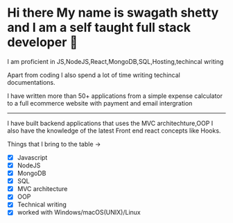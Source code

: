 
# Hi there My name is swagath shetty and I am a self taught full stack developer 👋


I am proficient in JS,NodeJS,React,MongoDB,SQL,Hosting,techincal writing

Apart from coding I also spend a lot of time writing techincal documentations. 


I have written more than 50+ applications from a simple expense calculator to a full ecommerce website with payment and email intergration

---
I have built backend applications that uses the MVC architechture,OOP
I also have the knowledge of the latest Front end react concepts like Hooks.


Things that I bring to the table ->

- [x] Javascript
- [x] NodeJS
- [x] MongoDB
- [x] SQL
- [x] MVC architecture
- [x] OOP
- [x] Technical writing
- [x] worked with Windows/macOS(UNIX)/Linux 
 
<!--
**swagathushetty/swagathushetty** is a ✨ _special_ ✨ repository because its `README.md` (this file) appears on your GitHub profile.

Here are some ideas to get you started:

- 🔭 I’m currently working on ...
- 🌱 I’m currently learning ...
- 👯 I’m looking to collaborate on ...
- 🤔 I’m looking for help with ...
- 💬 Ask me about ...
- 📫 How to reach me: ...
- 😄 Pronouns: ...
- ⚡ Fun fact: ...
-->

<!--
**swagathushetty/swagathushetty** is a ✨ _special_ ✨ repository because its `README.md` (this file) appears on your GitHub profile.

Here are some ideas to get you started:

- 🔭 I’m currently working on ...
- 🌱 I’m currently learning ...
- 👯 I’m looking to collaborate on ...
- 🤔 I’m looking for help with ...
- 💬 Ask me about ...
- 📫 How to reach me: ...
- 😄 Pronouns: ...
- ⚡ Fun fact: ...
-->
